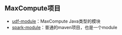 ## MaxCompute项目

- [udf-module](./udf-module)：MaxCompute Java类型的模块
- [spark-module](./spark-module)：普通的maven项目，也是一个module